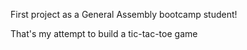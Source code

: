First project as a General Assembly bootcamp student!

That's my attempt to build a tic-tac-toe game